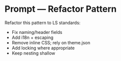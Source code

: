 # Prompt — Refactor Pattern

Refactor this pattern to LS standards:
- Fix naming/header fields
- Add i18n + escaping
- Remove inline CSS; rely on theme.json
- Add locking where appropriate
- Keep nesting shallow
